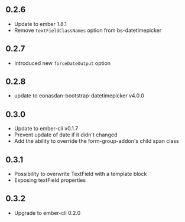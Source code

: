 ## 0.2.6

* Update to ember 1.8.1
* Remove `textFieldClassNames` option from bs-datetimepicker

## 0.2.7

* Introduced new `forceDateOutput` option

## 0.2.8

* update to eonasdan-bootstrap-datetimepicker v4.0.0


## 0.3.0

* Update to ember-cli v0.1.7
* Prevent update of date if it didn't changed
* Add the ability to override the form-group-addon's child span class

## 0.3.1

* Possibility to overwrite TextField with a template block
* Exposing textField properties

## 0.3.2

* Upgrade to ember-cli 0.2.0
